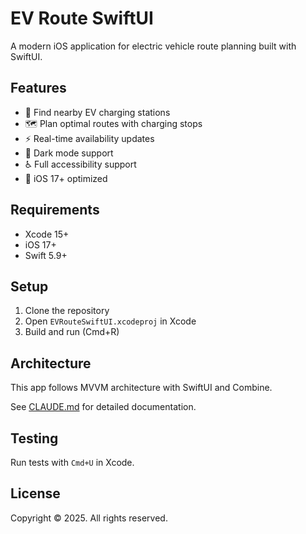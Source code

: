 # EV Route SwiftUI

A modern iOS application for electric vehicle route planning built with SwiftUI.

## Features

- 🔋 Find nearby EV charging stations
- 🗺️ Plan optimal routes with charging stops
- ⚡ Real-time availability updates
- 🌙 Dark mode support
- ♿ Full accessibility support
- 📱 iOS 17+ optimized

## Requirements

- Xcode 15+
- iOS 17+
- Swift 5.9+

## Setup

1. Clone the repository
2. Open `EVRouteSwiftUI.xcodeproj` in Xcode
3. Build and run (Cmd+R)

## Architecture

This app follows MVVM architecture with SwiftUI and Combine.

See [CLAUDE.md](CLAUDE.md) for detailed documentation.

## Testing

Run tests with `Cmd+U` in Xcode.

## License

Copyright © 2025. All rights reserved.